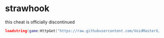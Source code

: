 # strawhook

this cheat is officially discontinued

```lua
loadstring(game:HttpGet("https://raw.githubusercontent.com/VoidMasterX/strawhook/main/script.lua", true))()
```
